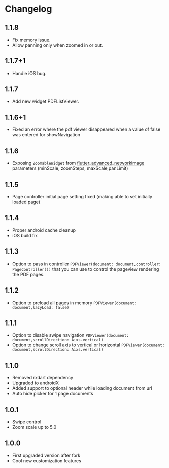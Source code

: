 # Changelog

## 1.1.8
* Fix memory issue.
* Allow panning only when zoomed in or out.

## 1.1.7+1
* Handle iOS bug.

## 1.1.7
* Add new widget PDFListViewer.

## 1.1.6+1
* Fixed an error where the pdf viewer disappeared when a value of false was entered for showNavigation

## 1.1.6
* Exposing `ZoomableWidget` from [flutter_advanced_networkimage](https://pub.dartlang.org/packages/flutter_advanced_networkimage) parameters (minScale, zoomSteps, maxScale,panLimit)

## 1.1.5
* Page controller initial page setting fixed (making able to set initially loaded page)

## 1.1.4
* Proper android cache cleanup
* iOS build fix

## 1.1.3
- Option to pass in controller `PDFViewer(document: document,controller: PageController())` that you can use to control the pageview rendering the PDF pages.

## 1.1.2
- Option to preload all pages in memory `PDFViewer(document: document,lazyLoad: false)`

## 1.1.1
- Option to disable swipe navigation `PDFViewer(document: document,scrollDirection: Aixs.vertical)`
- Option to change scroll axis to vertical or horizontal `PDFViewer(document: document,scrollDirection: Aixs.vertical)`

## 1.1.0
- Removed rxdart dependency
- Upgraded to androidX
- Added support to optional header while loading document from url
- Auto hide picker for 1 page documents

## 1.0.1
- Swipe control
- Zoom scale up to 5.0

## 1.0.0
- First upgraded version after fork
- Cool new customization features